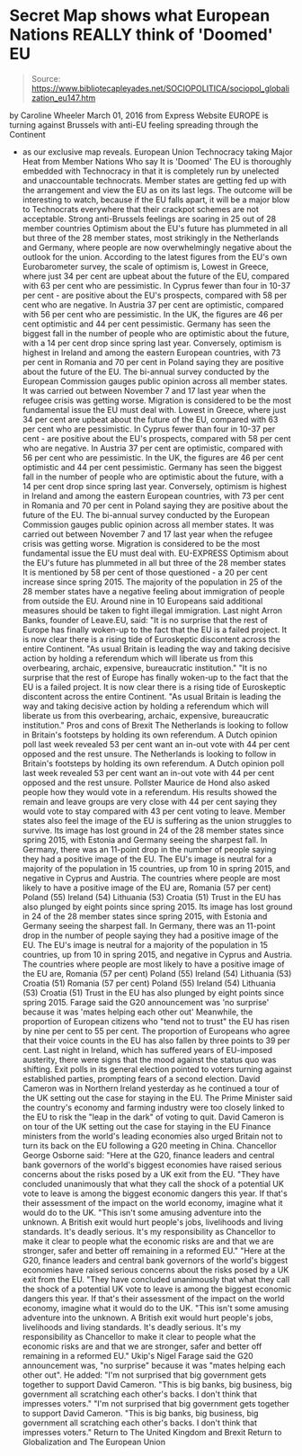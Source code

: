 # Secret Map shows what European Nations REALLY think of 'Doomed' EU

> Source: https://www.bibliotecapleyades.net/SOCIOPOLITICA/sociopol_globalization_eu147.htm

by Caroline Wheeler March 01, 2016
from Express Website
EUROPE is turning against Brussels
with anti-EU feeling spreading through the Continent
- as our exclusive map reveals. European Union Technocracy
taking Major Heat from Member Nations
Who say It is 'Doomed' The EU is thoroughly embedded with Technocracy
in that it is completely run by unelected and unaccountable technocrats.
Member states are getting fed up with the arrangement
and view the EU as on its last legs.
The outcome will be interesting to watch,
because if the EU falls apart, it will be a major blow to Technocrats everywhere
that their crackpot schemes are not acceptable.
Strong anti-Brussels feelings
are soaring in 25 out of 28 member countries
Optimism about the EU's future has plummeted in all but three of the 28 member states, most strikingly in the Netherlands and Germany, where people are now overwhelmingly negative about the outlook for the union. According to the latest figures from the EU's own Eurobarometer survey, the scale of optimism is,
Lowest in Greece, where just 34 per cent are upbeat about the future of the EU, compared with 63 per cent who are pessimistic. In Cyprus fewer than four in 10-37 per cent - are positive about the EU's prospects, compared with 58 per cent who are negative. In Austria 37 per cent are optimistic, compared with 56 per cent who are pessimistic. In the UK, the figures are 46 per cent optimistic and 44 per cent pessimistic. Germany has seen the biggest fall in the number of people who are optimistic about the future, with a 14 per cent drop since spring last year. Conversely, optimism is highest in Ireland and among the eastern European countries, with 73 per cent in Romania and 70 per cent in Poland saying they are positive about the future of the EU. The bi-annual survey conducted by the European Commission gauges public opinion across all member states. It was carried out between November 7 and 17 last year when the refugee crisis was getting worse. Migration is considered to be the most fundamental issue the EU must deal with.
Lowest in Greece, where just 34 per cent are upbeat about the future of the EU, compared with 63 per cent who are pessimistic.
In Cyprus fewer than four in 10-37 per cent - are positive about the EU's prospects, compared with 58 per cent who are negative.
In Austria 37 per cent are optimistic, compared with 56 per cent who are pessimistic.
In the UK, the figures are 46 per cent optimistic and 44 per cent pessimistic.
Germany has seen the biggest fall in the number of people who are optimistic about the future, with a 14 per cent drop since spring last year.
Conversely, optimism is highest in Ireland and among the eastern European countries, with 73 per cent in Romania and 70 per cent in Poland saying they are positive about the future of the EU.
The bi-annual survey conducted by the European Commission gauges public opinion across all member states.
It was carried out between November 7 and 17 last year when the refugee crisis was getting worse.
Migration is considered to be the most fundamental issue the EU must deal with.
EU-EXPRESS Optimism about the EU's future
has plummeted in all but three of the 28 member states
It is mentioned by 58 per cent of those questioned - a 20 per cent increase since spring 2015. The majority of the population in 25 of the 28 member states have a negative feeling about immigration of people from outside the EU. Around nine in 10 Europeans said additional measures should be taken to fight illegal immigration. Last night Arron Banks, founder of Leave.EU, said:
"It is no surprise that the rest of Europe has finally woken-up to the fact that the EU is a failed project. It is now clear there is a rising tide of Euroskeptic discontent across the entire Continent. "As usual Britain is leading the way and taking decisive action by holding a referendum which will liberate us from this overbearing, archaic, expensive, bureaucratic institution."
"It is no surprise that the rest of Europe has finally woken-up to the fact that the EU is a failed project. It is now clear there is a rising tide of Euroskeptic discontent across the entire Continent.
"As usual Britain is leading the way and taking decisive action by holding a referendum which will liberate us from this overbearing, archaic, expensive, bureaucratic institution."
Pros and cons of Brexit
The Netherlands is looking to follow in Britain's footsteps by holding its own referendum. A Dutch opinion poll last week revealed 53 per cent want an in-out vote with 44 per cent opposed and the rest unsure.
The Netherlands is looking to follow in Britain's footsteps by holding its own referendum.
A Dutch opinion poll last week revealed 53 per cent want an in-out vote with 44 per cent opposed and the rest unsure.
Pollster Maurice de Hond also asked people how they would vote in a referendum. His results showed the remain and leave groups are very close with 44 per cent saying they would vote to stay compared with 43 per cent voting to leave.
Member states also feel the image of the EU is suffering as the union struggles to survive.
Its image has lost ground in 24 of the 28 member states since spring 2015, with Estonia and Germany seeing the sharpest fall. In Germany, there was an 11-point drop in the number of people saying they had a positive image of the EU. The EU's image is neutral for a majority of the population in 15 countries, up from 10 in spring 2015, and negative in Cyprus and Austria. The countries where people are most likely to have a positive image of the EU are, Romania (57 per cent) Poland (55) Ireland (54) Lithuania (53) Croatia (51) Trust in the EU has also plunged by eight points since spring 2015.
Its image has lost ground in 24 of the 28 member states since spring 2015, with Estonia and Germany seeing the sharpest fall.
In Germany, there was an 11-point drop in the number of people saying they had a positive image of the EU.
The EU's image is neutral for a majority of the population in 15 countries, up from 10 in spring 2015, and negative in Cyprus and Austria.
The countries where people are most likely to have a positive image of the EU are,
Romania (57 per cent) Poland (55) Ireland (54) Lithuania (53) Croatia (51)
Romania (57 per cent)
Poland (55)
Ireland (54)
Lithuania (53)
Croatia (51)
Trust in the EU has also plunged by eight points since spring 2015.
Farage said the G20 announcement
was 'no surprise' because it was 'mates helping each other out'
Meanwhile, the proportion of European citizens who "tend not to trust" the EU has risen by nine per cent to 55 per cent. The proportion of Europeans who agree that their voice counts in the EU has also fallen by three points to 39 per cent. Last night in Ireland, which has suffered years of EU-imposed austerity, there were signs that the mood against the status quo was shifting. Exit polls in its general election pointed to voters turning against established parties, prompting fears of a second election.
David Cameron was in Northern Ireland yesterday as he continued a tour of the UK setting out the case for staying in the EU. The Prime Minister said the country's economy and farming industry were too closely linked to the EU to risk the "leap in the dark" of voting to quit.
David Cameron is on tour of the UK
setting out the case for staying in the EU
Finance ministers from the world's leading economies also urged Britain not to turn its back on the EU following a G20 meeting in China. Chancellor George Osborne said:
"Here at the G20, finance leaders and central bank governors of the world's biggest economies have raised serious concerns about the risks posed by a UK exit from the EU. "They have concluded unanimously that what they call the shock of a potential UK vote to leave is among the biggest economic dangers this year. If that's their assessment of the impact on the world economy, imagine what it would do to the UK. "This isn't some amusing adventure into the unknown. A British exit would hurt people's jobs, livelihoods and living standards. It's deadly serious. It's my responsibility as Chancellor to make it clear to people what the economic risks are and that we are stronger, safer and better off remaining in a reformed EU."
"Here at the G20, finance leaders and central bank governors of the world's biggest economies have raised serious concerns about the risks posed by a UK exit from the EU.
"They have concluded unanimously that what they call the shock of a potential UK vote to leave is among the biggest economic dangers this year. If that's their assessment of the impact on the world economy, imagine what it would do to the UK.
"This isn't some amusing adventure into the unknown. A British exit would hurt people's jobs, livelihoods and living standards.
It's deadly serious. It's my responsibility as Chancellor to make it clear to people what the economic risks are and that we are stronger, safer and better off remaining in a reformed EU."
Ukip's Nigel Farage said the G20 announcement was,
"no surprise" because it was "mates helping each other out".
He added:
"I'm not surprised that big government gets together to support David Cameron. "This is big banks, big business, big government all scratching each other's backs. I don't think that impresses voters."
"I'm not surprised that big government gets together to support David Cameron.
"This is big banks, big business, big government all scratching each other's backs. I don't think that impresses voters."
Return to The United Kingdom and Brexit
Return to Globalization and The European Union
